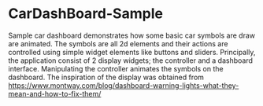 # CarDashBoard-Sample
Sample car dashboard demonstrates how some basic car symbols are draw are animated. The symbols are all 2d elements and their actions are controlled using simple widget elements like buttons and sliders. Principally, the application consist of 2 display widgets; the controller and a dashboard interface. Manipulating the controller animates the symbols on the dashboard. 
The inspiration of the display was obtained from https://www.montway.com/blog/dashboard-warning-lights-what-they-mean-and-how-to-fix-them/

